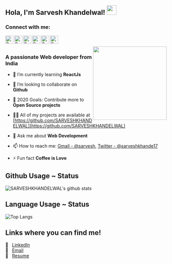 ## Hola, I'm <a>Sarvesh Khandelwal!</a> <img src="https://raw.githubusercontent.com/MartinHeinz/MartinHeinz/master/wave.gif" width="30px">

### Connect with me: <!--<img src="https://github.com/viraldevpb/viraldevpb/blob/master/Assets/Handshake.gif" height="35px">-->
<a href="https://twitter.com/SarveshKhande16">
  <img align="left" alt="Sarvesh's Twitter" width="25px" src="https://cdn.jsdelivr.net/npm/simple-icons@v3/icons/twitter.svg" />
</a>
<a href="https://www.linkedin.com/in/sarvesh-khandelwal-206b171a7/">
  <img align="left" alt="Sarvesh's Linkdein" width="25px" src="https://cdn.jsdelivr.net/npm/simple-icons@v3/icons/linkedin.svg" />
</a>
<a href="https://github.com/SARVESHKHANDELWAL">
  <img align="left" alt="Sarvesh's Github" width="25px" src="https://cdn.jsdelivr.net/npm/simple-icons@v3/icons/github.svg" />
</a>
<a href="https://instagram.com/SARVESHKHANDELWAL_21">
  <img align="left" alt="Sarvesh's Instagram" width="25px" src="https://cdn.jsdelivr.net/npm/simple-icons@v3/icons/instagram.svg" />
</a>
<a href="https://www.facebook.com/sarvesh.khandelwal.904">
  <img align="left" alt="Sarvesh's Facebook" width="25px" src="https://cdn.jsdelivr.net/npm/simple-icons@v3/icons/facebook.svg" />
</a>
<a href="https://www.youtube.com/channel/UCUsm4CzN7eCAnuG-alfY7vw">
  <img align="left" alt="Sarvesh's Youtube" width="25px" src="https://cdn.jsdelivr.net/npm/simple-icons@v3/icons/youtube.svg" />
</a>

<br/>
<br/>

<img align='right' src="https://media.giphy.com/media/M9gbBd9nbDrOTu1Mqx/giphy.gif" width="230">

### A passionate Web developer from India

- 🌱 I’m currently learning **ReactJs**

- 👯 I’m looking to collaborate on **Github**

- 🥅 2020 Goals: Contribute more to **Open Source projects**

- 👨‍💻 All of my projects are available at [https://github.com/SARVESHKHANDELWAL](https://github.com/SARVESHKHANDELWAL)

- 💬 Ask me about **Web Development**

- 📫 How to reach me: [Gmail - @sarvesh](mailto:sarveshk21122001@gmail.com), [Twitter - @sarveshkhande17](https://twitter.com/sarveshkhande17)

- ⚡ Fun fact **Coffee is Love**

## Github Usage ~ Status 
![SARVESHKHANDELWAL's github stats](https://github-readme-stats.aemiej.vercel.app/api?username=SARVESHKHANDELWAL&show_icons=true&hide_border=true&theme=dark&private=true) 

## Language Usage ~ Status
![Top Langs](https://github-readme-stats.aemiej.vercel.app/api/top-langs/?username=SARVESHKHANDELWAL&theme=dark&layout=compact&show_icons=true&hide_border=true&private=true)

## Links where you can find me! 
:pushpin: &nbsp; [LinkedIn](https://www.linkedin.com/in/sarvesh-khandelwal-206b171a7/)  
:pushpin: &nbsp; [Email](mailto:sarveshk21122001@gmail.com)  
:pushpin: &nbsp; <a href="https://drive.google.com/file/d/1H7gmeQIc0zknS3czW-Qy5xBli3SE4Ovw/view?usp=sharing">Resume</a>

